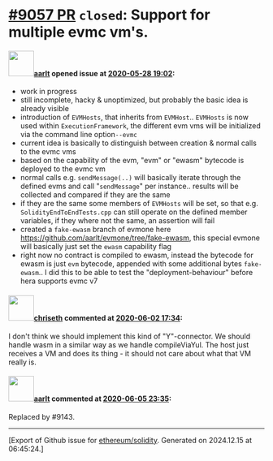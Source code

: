 # [\#9057 PR](https://github.com/ethereum/solidity/pull/9057) `closed`: Support for multiple evmc vm's.

#### <img src="https://avatars.githubusercontent.com/u/5008794?u=aa5f725afdad81154a79cd5ab6be9340b08da4a9&v=4" width="50">[aarlt](https://github.com/aarlt) opened issue at [2020-05-28 19:02](https://github.com/ethereum/solidity/pull/9057):

- work in progress
- still incomplete, hacky & unoptimized, but probably the basic idea is already visible
- introduction of `EVMHosts`, that inherits from `EVMHost`.. `EVMHosts` is now used within `ExecutionFramework`, the different evm vms will be initialized via the command line option`--evmc`
- current idea is basically to distinguish between creation & normal calls to the evmc vms
- based on the capability of the evm, "evm" or "ewasm" bytecode is deployed to the evmc vm
- normal calls e.g. `sendMessage(..)` will basically iterate through the defined evms and call "`sendMessage`" per instance.. results will be collected and compared if they are the same
- if they are the same some members of `EVMHosts` will be set, so that e.g. `SolidityEndToEndTests.cpp` can still operate on the defined member variables, if they where not the same, an assertion will fail
- created a `fake-ewasm` branch of evmone here https://github.com/aarlt/evmone/tree/fake-ewasm, this special evmone will basically just set the `ewasm` capability flag
- right now no contract is compiled to ewasm, instead the bytecode for ewasm is just `evm` bytecode, appended with some additional bytes `fake-ewasm`.. I did this to be able to test the "deployment-behaviour" before hera supports evmc v7

#### <img src="https://avatars.githubusercontent.com/u/9073706?v=4" width="50">[chriseth](https://github.com/chriseth) commented at [2020-06-02 17:34](https://github.com/ethereum/solidity/pull/9057#issuecomment-637699100):

I don't think we should implement this kind of "Y"-connector. We should handle wasm in a similar way as we handle compileViaYul. The host just receives a VM and does its thing - it should not care about what that VM really is.

#### <img src="https://avatars.githubusercontent.com/u/5008794?u=aa5f725afdad81154a79cd5ab6be9340b08da4a9&v=4" width="50">[aarlt](https://github.com/aarlt) commented at [2020-06-05 23:35](https://github.com/ethereum/solidity/pull/9057#issuecomment-639896269):

Replaced by #9143.


-------------------------------------------------------------------------------



[Export of Github issue for [ethereum/solidity](https://github.com/ethereum/solidity). Generated on 2024.12.15 at 06:45:24.]
